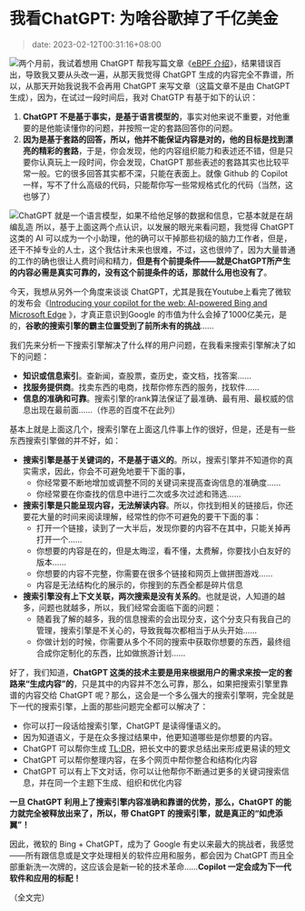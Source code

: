 # 我看ChatGPT: 为啥谷歌掉了千亿美金
>date: 2023-02-12T00:31:16+08:00


![](https://coolshell.cn/wp-content/uploads/2023/02/chatgpt-300x200.jpg)两个月前，我试着想用 ChatGPT 帮我写篇文章《[eBPF 介绍](https://coolshell.cn/articles/22320.html "eBPF 介绍")》，结果错误百出，导致我又要从头改一遍，从那天我觉得 ChatGPT 生成的内容完全不靠谱，所以，从那天开始我说我不会再用 ChatGPT 来写文章（这篇文章不是由 ChatGPT 生成），因为，在试过一段时间后，我对 ChatGTP 有基于如下的认识：


1. **ChatGPT 不是基于事实，是基于语言模型的**，事实对他来说不重要，对他重要的是他能读懂你的问题，并按照一定的套路回答你的问题。
2. **因为是基于套路的回答，所以，他并不能保证内容是对的，他的目标是找到漂亮的精彩的套路**，于是，你会发现，他的内容组织能力和表述还不错，但是只要你认真玩上一段时间，你会发现，ChatGPT 那些表述的套路其实也比较平常一般。它的很多回答其实都不深，只能在表面上。就像 Github 的 Copilot 一样，写不了什么高级的代码，只能帮你写一些常规格式化的代码（当然，这也够了）


![](https://coolshell.cn/wp-content/uploads/2023/02/chatgpt.example-1024x853.jpg)ChatGPT 就是一个语言模型，如果不给他足够的数据和信息，它基本就是在胡编乱造
所以，基于上面这两个点认识，以发展的眼光来看问题，我觉得 ChatGPT 这类的 AI 可以成为一个小助理，他的确可以干掉那些初级的脑力工作者，但是，还干不掉专业的人士，这个我估计未来也很难，不过，这也很帅了，因为大量普通的工作的确也很让人费时间和精力，**但是有个前提条件——就是ChatGPT所产生的内容必需是真实可靠的，没有这个前提条件的话，那就什么用也没有了**。


今天，我想从另外一个角度来谈谈 ChatGPT，尤其是我在Youtube上看完了微软的发布会《[Introducing your copilot for the web: AI-powered Bing and Microsoft Edge](https://youtu.be/rOeRWRJ16yY) 》，才真正意识到Google 的市值为什么会掉了1000亿美元，是的，**谷歌的搜索引擎的霸主位置受到了前所未有的挑战**……



我们先来分析一下搜索引擎解决了什么样的用户问题，在我看来搜索引擎解决了如下的问题：


* **知识或信息索引**。查新闻，查股票，查历史，查文档，找答案……
* **找服务提供商**。找卖东西的电商，找帮你修东西的服务，找软件……
* **信息的准确和可靠**。搜索引擎的rank算法保证了最准确、最有用、最权威的信息出现在最前面……（作恶的百度不在此列）


基本上就是上面这几个，搜索引擎在上面这几件事上作的很好，但是，还是有一些东西搜索引擎做的并不好，如：


* **搜索引擎是基于关键词的，不是基于语义的**。所以，搜索引擎并不知道你的真实需求，因此，你会不可避免地要干下面的事，
	+ 你经常要不断地增加或调整不同的关键词来提高查询信息的准确度……
	+ 你经常要在你查找的信息中进行二次或多次过滤和筛选……
* **搜索引擎是只能呈现内容，无法解读内容**。所以，你找到相关的链接后，你还要花大量的时间来阅读理解，经常性的你不可避免的要干下面的事：
	+ 打开一个链接，读到了一大半后，发现你要的内容不在其中，只能关掉再打开一个……
	+ 你想要的内容是在的，但是太晦涩，看不懂，太费解，你要找小白友好的版本……
	+ 你想要的内容不完整，你需要在很多个链接和网页上做拼图游戏……
	+ 内容是无法结构化的展示的，你搜到的东西全都是碎片信息
* **搜索引擎没有上下文关联，两次搜索是没有关系的**。也就是说，人知道的越多，问题也就越多，所以，我们经常会面临下面的问题：
	+ 随着我了解的越多，我的信息搜索的会出现分支，这个分支只有我自己的管理，搜索引擎是不关心的，导致我每次都相当于从头开始……
	+ 你做计划的时候，你需要从多个不同的搜索中获取你想要的东西，最终组合成你定制化的东西，比如做旅游计划……


好了，我们知道，**ChatGPT 这类的技术主要是用来根据用户的需求来按一定的套路来“生成内容”的**，只是其中的内容并不怎么可靠，那么，如果把搜索引擎里靠谱的内容交给 ChatGPT 呢？那么，这会是一个多么强大的搜索引擎啊，完全就是下一代的搜索引擎，上面的那些问题完全都可以解决了：


* 你可以打一段话给搜索引擎，ChatGPT 是读得懂语义的。
* 因为知道语义，于是在众多搜过结果中，他更知道哪些是你想要的内容。
* ChatGPT 可以帮你生成 [TL;DR](https://en.wikipedia.org/wiki/TL;DR)，把长文中的要求总结出来形成更易读的短文
* ChatGPT 可以帮你整理内容，在多个网页中帮你整合和结构化内容
* ChatGPT 可以有上下文对话，你可以让他帮你不断通过更多的关键词搜索信息，并在同一个主题下生成、组织和优化内容


**一旦 ChatGPT 利用上了搜索引擎内容准确和靠谱的优势，那么，ChatGPT 的能力就完全被释放出来了，所以，带 ChatGPT 的搜索引擎，就是真正的“如虎添翼”！**


因此，微软的 Bing + ChatGPT，成为了 Google 有史以来最大的挑战者，我感觉——所有跟信息或是文字处理相关的软件应用和服务，都会因为 ChatGPT 而且全部重新洗一次牌的，这应该会是新一轮的技术革命……**Copilot 一定会成为下一代软件和应用的标配！**


（全文完）


